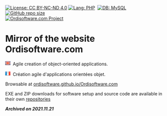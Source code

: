 [![License: CC BY-NC-ND 4.0](https://img.shields.io/badge/License-CC_BY--NC--ND_4.0-seagreen.svg)](https://creativecommons.org/licenses/by-nc-nd/4.0/)
[![Lang: PHP](https://img.shields.io/badge/PHP-%23777BB4.svg?label=lang)](https://www.php.net/)&nbsp;
[![DB: MySQL](https://img.shields.io/badge/MySQL%203.35-%2300758F.svg?label=db)](https://www.mysql.com)&nbsp;
[![GitHub repo size](https://img.shields.io/github/repo-size/ordisoftware/Torah-Physicalist-Exegesis-Books)](#)&nbsp;<br/>
[![Ordisoftware.com Project](https://img.shields.io/badge/-Ordisoftware.com%20Project-355F90?logo=WordPress&logoColor=white)](https://www.ordisoftware.com/hebrew-calendar)&nbsp;

# Mirror of the website Ordisoftware.com

![English](https://raw.githubusercontent.com/Ordisoftware/Hebrew-Words/master/Help/flag_great_britain.png)&nbsp;&nbsp;Agile creation of object-oriented applications.

![French](https://raw.githubusercontent.com/Ordisoftware/Hebrew-Words/master/Help/flag_france.png)&nbsp;&nbsp;Création agile d'applications orientées objet.

Browsable at [ordisoftware.github.io/Ordisoftware.com](https://ordisoftware.github.io/Ordisoftware.com)

EXE and ZIP downloads for software setup and source code are available in their own [repositories](https://github.com/Ordisoftware?tab=repositories)

***Archived on 2021.11.21***